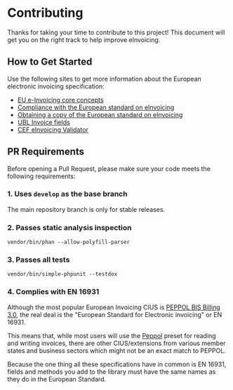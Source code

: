 # Contributing
Thanks for taking your time to contribute to this project!
This document will get you on the right track to help improve eInvoicing.

## How to Get Started
Use the following sites to get more information about the European electronic invoicing specification:

- [EU e-Invoicing core concepts](https://josemmo.github.io/einvoicing/getting-started/eu-einvoicing-concepts/)
- [Compliance with the European standard on eInvoicing](https://ec.europa.eu/digital-building-blocks/sites/x/PoTXGw)
- [Obtaining a copy of the European standard on eInvoicing](https://ec.europa.eu/digital-building-blocks/sites/x/a4TXGw)
- [UBL Invoice fields](https://docs.peppol.eu/poacc/billing/3.0/syntax/ubl-invoice/tree/)
- [CEF eInvoicing Validator](https://www.itb.ec.europa.eu/invoice/upload)

## PR Requirements
Before opening a Pull Request, please make sure your code meets the following requirements:

### 1. Uses `develop` as the base branch
The main repository branch is only for stable releases.

### 2. Passes static analysis inspection
```
vendor/bin/phan --allow-polyfill-parser
```

### 3. Passes all tests
```
vendor/bin/simple-phpunit --testdox
```

### 4. Complies with EN 16931
Although the most popular European Invoicing CIUS is [PEPPOL BIS Billing 3.0](https://docs.peppol.eu/poacc/billing/3.0/),
the real deal is the "European Standard for Electronic invoicing" or EN 16931.

This means that, while most users will use the [Peppol](src/Presets/Peppol.php) preset for reading and writing invoices,
there are other CIUS/extensions from various member states and business sectors which might not be an exact match to PEPPOL.

Because the one thing all these specifications have in common is EN 16931, fields and methods you add to the library
must have the same names as they do in the European Standard.
